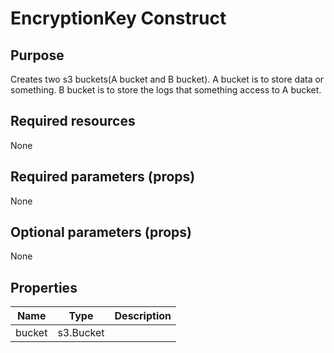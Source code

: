 # EncryptionKey Construct

## Purpose

Creates two s3 buckets(A bucket and B bucket).
A bucket is to store data or something.
B bucket is to store the logs that something access to A bucket.

## Required resources

None

## Required parameters (props)

None

## Optional parameters (props)

None

## Properties

| Name   |   Type    | Description |
| ------ | :-------: | ----------: |
| bucket | s3.Bucket |             |
